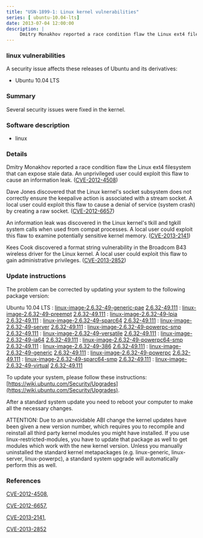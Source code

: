 ```yaml
---
title: "USN-1899-1: Linux kernel vulnerabilities"
series: [ ubuntu-10.04-lts]
date: 2013-07-04 12:00:00
description: |
     Dmitry Monakhov reported a race condition flaw the Linux ext4 filesystem that can expose stale data. An unprivileged user could exploit this flaw to cause an information leak. ([CVE-2012-4508](http://people.ubuntu.com/~ubuntu-security/cve/CVE-2012-4508))
--- 
```

 
### linux vulnerabilities

A security issue affects these releases of Ubuntu and its derivatives:

* Ubuntu 10.04 LTS

### Summary

Several security issues were fixed in the kernel. 

### Software description

* linux 

### Details

 Dmitry Monakhov reported a race condition flaw the Linux ext4 filesystem that can expose stale data. An unprivileged user could exploit this flaw to cause an information leak. ([CVE-2012-4508](http://people.ubuntu.com/~ubuntu-security/cve/CVE-2012-4508))

Dave Jones discovered that the Linux kernel&#39;s socket subsystem does not correctly ensure the keepalive action is associated with a stream socket. A local user could exploit this flaw to cause a denial of service (system crash) by creating a raw socket. ([CVE-2012-6657](http://people.ubuntu.com/~ubuntu-security/cve/CVE-2012-6657))

An information leak was discovered in the Linux kernel&#39;s tkill and tgkill system calls when used from compat processes. A local user could exploit this flaw to examine potentially sensitive kernel memory. ([CVE-2013-2141](http://people.ubuntu.com/~ubuntu-security/cve/CVE-2013-2141))

Kees Cook discovered a format string vulnerability in the Broadcom B43 wireless driver for the Linux kernel. A local user could exploit this flaw to gain administrative privileges. ([CVE-2013-2852](http://people.ubuntu.com/~ubuntu-security/cve/CVE-2013-2852)) 

### Update instructions

The problem can be corrected by updating your system to the following package version:

Ubuntu 10.04 LTS
 : [linux-image-2.6.32-49-generic-pae](https://launchpad.net/ubuntu/+source/linux) <span> [2.6.32-49.111](https://launchpad.net/ubuntu/+source/linux/2.6.32-49.111) </span> 
 : [linux-image-2.6.32-49-preempt](https://launchpad.net/ubuntu/+source/linux) <span> [2.6.32-49.111](https://launchpad.net/ubuntu/+source/linux/2.6.32-49.111) </span> 
 : [linux-image-2.6.32-49-lpia](https://launchpad.net/ubuntu/+source/linux) <span> [2.6.32-49.111](https://launchpad.net/ubuntu/+source/linux/2.6.32-49.111) </span> 
 : [linux-image-2.6.32-49-sparc64](https://launchpad.net/ubuntu/+source/linux) <span> [2.6.32-49.111](https://launchpad.net/ubuntu/+source/linux/2.6.32-49.111) </span> 
 : [linux-image-2.6.32-49-server](https://launchpad.net/ubuntu/+source/linux) <span> [2.6.32-49.111](https://launchpad.net/ubuntu/+source/linux/2.6.32-49.111) </span> 
 : [linux-image-2.6.32-49-powerpc-smp](https://launchpad.net/ubuntu/+source/linux) <span> [2.6.32-49.111](https://launchpad.net/ubuntu/+source/linux/2.6.32-49.111) </span> 
 : [linux-image-2.6.32-49-versatile](https://launchpad.net/ubuntu/+source/linux) <span> [2.6.32-49.111](https://launchpad.net/ubuntu/+source/linux/2.6.32-49.111) </span> 
 : [linux-image-2.6.32-49-ia64](https://launchpad.net/ubuntu/+source/linux) <span> [2.6.32-49.111](https://launchpad.net/ubuntu/+source/linux/2.6.32-49.111) </span> 
 : [linux-image-2.6.32-49-powerpc64-smp](https://launchpad.net/ubuntu/+source/linux) <span> [2.6.32-49.111](https://launchpad.net/ubuntu/+source/linux/2.6.32-49.111) </span> 
 : [linux-image-2.6.32-49-386](https://launchpad.net/ubuntu/+source/linux) <span> [2.6.32-49.111](https://launchpad.net/ubuntu/+source/linux/2.6.32-49.111) </span> 
 : [linux-image-2.6.32-49-generic](https://launchpad.net/ubuntu/+source/linux) <span> [2.6.32-49.111](https://launchpad.net/ubuntu/+source/linux/2.6.32-49.111) </span> 
 : [linux-image-2.6.32-49-powerpc](https://launchpad.net/ubuntu/+source/linux) <span> [2.6.32-49.111](https://launchpad.net/ubuntu/+source/linux/2.6.32-49.111) </span> 
 : [linux-image-2.6.32-49-sparc64-smp](https://launchpad.net/ubuntu/+source/linux) <span> [2.6.32-49.111](https://launchpad.net/ubuntu/+source/linux/2.6.32-49.111) </span> 
 : [linux-image-2.6.32-49-virtual](https://launchpad.net/ubuntu/+source/linux) <span> [2.6.32-49.111](https://launchpad.net/ubuntu/+source/linux/2.6.32-49.111) </span> 

To update your system, please follow these instructions: [https://wiki.ubuntu.com/Security/Upgrades](https://wiki.ubuntu.com/Security/Upgrades).

After a standard system update you need to reboot your computer to make all the necessary changes.

ATTENTION: Due to an unavoidable ABI change the kernel updates have been given a new version number, which requires you to recompile and reinstall all third party kernel modules you might have installed. If you use linux-restricted-modules, you have to update that package as well to get modules which work with the new kernel version. Unless you manually uninstalled the standard kernel metapackages (e.g. linux-generic, linux-server, linux-powerpc), a standard system upgrade will automatically perform this as well. 

### References

 [CVE-2012-4508](http://people.ubuntu.com/~ubuntu-security/cve/CVE-2012-4508), 

 [CVE-2012-6657](http://people.ubuntu.com/~ubuntu-security/cve/CVE-2012-6657), 

 [CVE-2013-2141](http://people.ubuntu.com/~ubuntu-security/cve/CVE-2013-2141), 

 [CVE-2013-2852](http://people.ubuntu.com/~ubuntu-security/cve/CVE-2013-2852)
 
